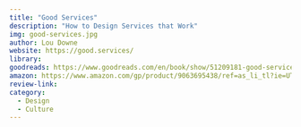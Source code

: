 ```yaml
---
title: "Good Services"
description: "How to Design Services that Work"
img: good-services.jpg
author: Lou Downe
website: https://good.services/
library: 
goodreads: https://www.goodreads.com/en/book/show/51209181-good-services
amazon: https://www.amazon.com/gp/product/9063695438/ref=as_li_tl?ie=UTF8&tag=govfresh-20&camp=1789&creative=9325&linkCode=as2&creativeASIN=9063695438&linkId=4339f68593bdeabdf92ca5c11426db26
review-link: 
category:
  - Design
  - Culture
---
```

